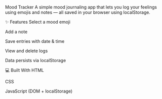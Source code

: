 Mood Tracker
A simple mood journaling app that lets you log your feelings using emojis and notes — all saved in your browser using localStorage.

✨ Features
Select a mood emoji

Add a note

Save entries with date & time

View and delete logs

Data persists via localStorage

💻 Built With
HTML

CSS

JavaScript (DOM + localStorage)

